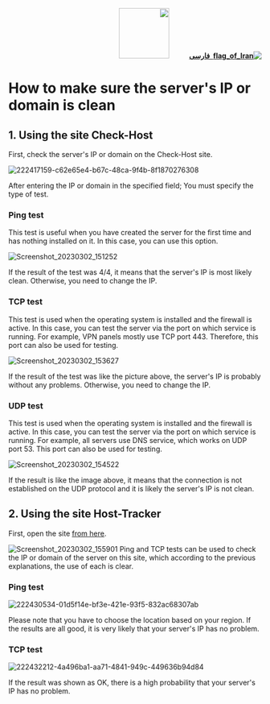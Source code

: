 
<div dir="rtl">

[**![flag_of_Iran](https://user-images.githubusercontent.com/125398461/234186932-52f1fa82-52c6-417f-8b37-08fe9250a55f.png) &nbsp;فارسی**](https://github.com/hiddify/hiddify-config/wiki/%D9%86%D8%AD%D9%88%D9%87-%D8%A7%D8%B7%D9%85%DB%8C%D9%86%D8%A7%D9%86-%D8%A7%D8%B2-%D8%AA%D9%85%DB%8C%D8%B2-%D8%A8%D9%88%D8%AF%D9%86-%D8%A2%DB%8C%D9%BE%DB%8C-%DB%8C%D8%A7-%D8%AF%D8%A7%D9%85%D9%86%D9%87-%D8%B3%D8%B1%D9%88%D8%B1)&nbsp;&nbsp;&nbsp;&nbsp;&nbsp;&nbsp;&nbsp;&nbsp;&nbsp;&nbsp;<a href="https://github.com/hiddify/hiddify-config/wiki/All-tutorials-and-videos"><img width="100" src="https://github.com/hiddify/hiddify-config/assets/125398461/8ac5b906-105c-4b98-acf5-0e12e39e33f6" /></a>
</div>

# How to make sure the server's IP or domain is clean
## 1. Using the site Check-Host
First, check the server's IP or domain on the Check-Host site.

![222417159-c62e65e4-b67c-48ca-9f4b-8f1870276308](https://user-images.githubusercontent.com/125398461/229691501-94fd331f-82ed-4b29-9a84-187fe3b89ee5.png)



After entering the IP or domain in the specified field; You must specify the type of test.

### Ping test
This test is useful when you have created the server for the first time and has nothing installed on it. In this case, you can use this option.

![Screenshot_20230302_151252](https://user-images.githubusercontent.com/125398461/222420082-2a380c2f-803e-4426-a529-8c09b997c76a.png)

If the result of the test was 4/4, it means that the server's IP is most likely clean. Otherwise, you need to change the IP.

### TCP test
This test is used when the operating system is installed and the firewall is active. In this case, you can test the server via the port on which service is running. For example, VPN panels mostly use TCP port 443. Therefore, this port can also be used for testing.

![Screenshot_20230302_153627](https://user-images.githubusercontent.com/125398461/222426843-82605bb3-d51e-407a-8d92-90bddef896ba.png)

If the result of the test was like the picture above, the server's IP is probably without any problems. Otherwise, you need to change the IP.


### UDP test
This test is used when the operating system is installed and the firewall is active. In this case, you can test the server via the port on which service is running. For example, all servers use DNS service, which works on UDP port 53. This port can also be used for testing.

![Screenshot_20230302_154522](https://user-images.githubusercontent.com/125398461/222426567-20464d00-cb53-4d8d-87f3-6ab28a45bce3.png)

If the result is like the image above, it means that the connection is not established on the UDP protocol and it is likely the server's IP is not clean.

## 2. Using the site Host-Tracker
First, open the site [from here](https://www.host-tracker.com/en/ic).

![Screenshot_20230302_155901](https://user-images.githubusercontent.com/125398461/222429170-dbe08724-771e-4910-bbd4-19e3b5bc78f8.png)
Ping and TCP tests can be used to check the IP or domain of the server on this site, which according to the previous explanations, the use of each is clear.

### Ping test

![222430534-01d5f14e-bf3e-421e-93f5-832ac68307ab](https://user-images.githubusercontent.com/125398461/229689843-3d68ac6b-2eeb-4154-a445-23a5f4b24b49.png)

Please note that you have to choose the location based on your region. If the results are all good, it is very likely that your server's IP has no problem.

### TCP test

![222432212-4a496ba1-aa71-4841-949c-449636b94d84](https://user-images.githubusercontent.com/125398461/229689470-005f8fdc-86d6-4ee8-8283-d2c2c5c766f3.png)

If the result was shown as OK, there is a high probability that your server's IP has no problem.